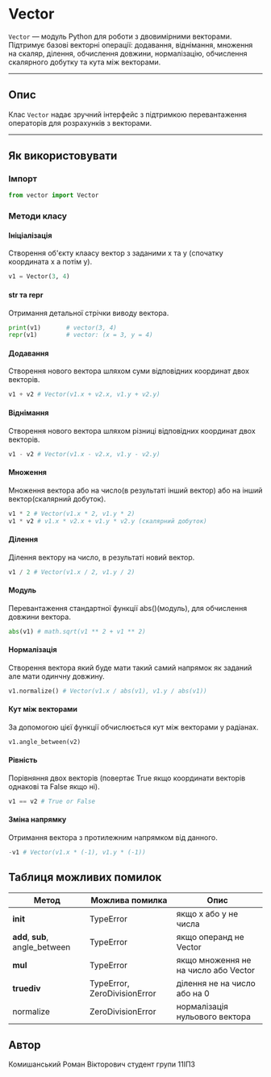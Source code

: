 # Vector

`Vector` — модуль Python для роботи з двовимірними векторами. Підтримує базові векторні операції: додавання, віднімання, множення на скаляр, ділення, обчислення довжини, нормалізацію, обчислення скалярного добутку та кута між векторами.

---

## Опис

Клас `Vector` надає зручний інтерфейс з підтримкою перевантаження операторів для розрахунків з векторами.

---

## Як використовувати

### Імпорт
```python
from vector import Vector
```

### Методи класу

#### Ініціалізація 
   
Створення об'єкту клаасу вектор з заданими x та y (спочатку координата х а потім у).

```python
v1 = Vector(3, 4)
```

#### str та repr

Отримання детальної стрічки виводу вектора.

```python
print(v1)       # vector(3, 4)
repr(v1)        # vector: (x = 3, y = 4)
```
#### Додавання
   
Створення нового вектора шляхом суми відповідних координат двох векторів.

```python
v1 + v2 # Vector(v1.x + v2.x, v1.y + v2.y)
```

#### Віднімання

Створення нового вектора шляхом різниці відповідних координат двох векторів.

```python
v1 - v2 # Vector(v1.x - v2.x, v1.y - v2.y)
```

#### Множення
   
Множення вектора або на число(в результаті інший вектор) або на інший вектор(скалярний добуток).

```python
v1 * 2 # Vector(v1.x * 2, v1.y * 2)
v1 * v2 # v1.x * v2.x + v1.y * v2.y (скалярний добуток)
```

#### Ділення


Ділення вектору на число, в результаті новий вектор.

```python
v1 / 2 # Vector(v1.x / 2, v1.y / 2)
```

#### Модуль


Перевантаження стандартної функції abs()(модуль), для обчислення довжини вектора.

```python
abs(v1) # math.sqrt(v1 ** 2 + v1 ** 2)
```

#### Нормалізація
    
Створення вектора який буде мати такий самий напрямок як заданий але мати одинчну довжину.

```python
v1.normalize() # Vector(v1.x / abs(v1), v1.y / abs(v1))
```

#### Кут між векторами

За допомогою цієї функції обчислюється кут між векторами у радіанах.

```python
v1.angle_between(v2)
```

#### Рівність
    
Порівняння двох векторів (повертає True якщо координати векторів однакові та False якщо ні).

```python
v1 == v2 # True or False
```

#### Зміна напрямку
    
Отримання вектора з протилежним напрямком від данного.

```python
-v1 # Vector(v1.x * (-1), v1.y * (-1))
```

## Таблиця можливих помилок
| Метод                         |	Можлива помилка             |	Опис                                     |
|-------------------------------|-------------------------------|--------------------------------------------|
| __init__	                     |TypeError	                    |якщо x або y не числа                       |
| __add__, __sub__, angle_between |TypeError	                    |якщо операнд не Vector                      |
| __mul__	                      |TypeError	                    |якщо множення не на число або Vector        |
| __truediv__	                  |TypeError, ZeroDivisionError	|ділення не на число або на 0                |
| normalize	                    |ZeroDivisionError	            |нормалізація нульового вектора              |


## Автор
Комишанський Роман Вікторович студент групи 11ІПЗ
